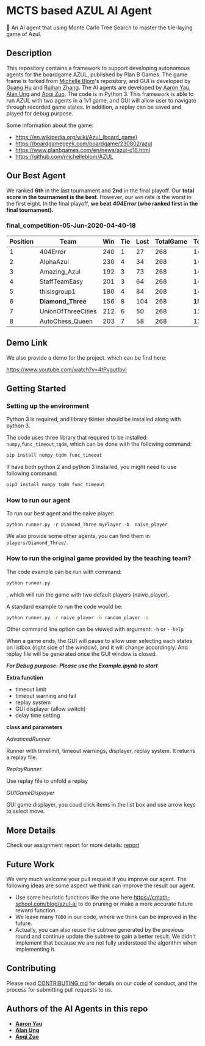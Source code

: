 # MCTS based AZUL AI Agent
🎲 An AI agent that using Monte Carlo Tree Search to master the tile-laying game of Azul.

## Description
This repository contains a framework to support developing autonomous agents for the boardgame AZUL, published by Plan B Games. The game frame is forked from [Michelle Blom](https://github.com/michelleblom)'s repository, and GUI is developed by [Guang Hu](https://github.com/guanghuhappysf128) and  [Ruihan Zhang](https://github.com/zhangrh93). The AI agents are developed by [Aaron Yau](https://github.com/mgsweet), [Alan Ung](https://github.com/alanung) and [Aoqi Zuo](https://github.com/aoqiz). The code is in Python 3. This framework is able to run AZUL with two agents in a 1v1 game, and GUI will allow user to navigate through recorded game states. In addition, a replay can be saved and played for debug purpose.

Some information about the game:
- https://en.wikipedia.org/wiki/Azul_(board_game)
- https://boardgamegeek.com/boardgame/230802/azul
- https://www.planbgames.com/en/news/azul-c16.html
- https://github.com/michelleblom/AZUL


## Our Best Agent

We ranked **6th** in the last tournament and **2nd** in the final playoff. Our **total score in the tournament is the best**. However, our win rate is the worst in the first eight. In the final playoff, **we beat *404Error* (who ranked first in the final tournament).** 

### final_competition-05-Jun-2020-04-40-18

| Position | Team               | Win | Tie | Lost | TotalGame | TotalScore | FAILED | FinalScore |
|----------|--------------------|-----|-----|------|-----------|------------|--------|------------|
| 1        | 404Error           | 240 | 1   | 27   | 268       | 14755      | 0      | 26775      |
| 2        | AlphaAzul          | 230 | 4   | 34   | 268       | 14011      | 0      | 25591      |
| 3        | Amazing_Azul       | 192 | 3   | 73   | 268       | 14703      | 0      | 24363      |
| 4        | StaffTeamEasy      | 201 | 3   | 64   | 268       | 14163      | 0      | 24273      |
| 5        | thisisgroup1       | 180 | 4   | 84   | 268       | 14692      | 0      | 23772      |
| 6        | **Diamond_Three**  | 156 | 8   | 104  | 268       | **15466**  | 0      | 23426      |
| 7        | UnionOfThreeCities | 212 | 6   | 50   | 268       | 12662      | 0      | 23382      |
| 8        | AutoChess_Queen    | 203 | 7   | 58   | 268       | 13055      | 0      | 23345      |

## Demo Link
We also provide a demo for the project. which can be find here:

https://www.youtube.com/watch?v=4tPvgutIbvI

## Getting Started

### Setting up the environment

Python 3 is required, and library tkinter should be installed along with python 3.

The code uses three library that required to be installed: ```numpy```,```func_timeout```,```tqdm```, which can be done with the following command:
```bash
pip install numpy tqdm func_timeout
```
If have both python 2 and python 3 installed, you might need to use following command:
```bash
pip3 install numpy tqdm func_timeout
```

### How to run our agent

To run our best agent and the naive player:

```
python runner.py -r Diamond_Three.myPlayer -b  naive_player
```
We also provide some other agents, you can find them in `players/Diamond_Three/`.

### How to run the original game provided by the teaching team?

The code example can be run with command:
```bash
python runner.py
```
, which will run the game with two default players (naive_player). 

A standard example to run the code would be:
```bash
python runner.py -r naive_player -b random_player -s 
```

Other command line option can be viewed with argument: ```-h``` or ```--help```

When a game ends, the GUI will pause to allow user selecting each states on listbox (right side of the window), and it will change accordingly. And replay file will be generated once the GUI window is closed.

***For Debug purpose:***
***Please use the Example.ipynb to start***

**Extra function**
- timeout limit
- timeout warning and fail
- replay system
- GUI displayer (allow switch)
- delay time setting

**class and parameters**

*AdvancedRunner*

Runner with timelimit, timeout warnings, displayer, replay system. It returns a replay file.

*ReplayRunner*

Use replay file to unfold a replay

*GUIGameDisplayer*

GUI game displayer, you coud click items in the list box and use arrow keys to select move.

## More Details

Check our assignment report for more details: [report](doc/report.pdf)


## Future Work
We very much welcome your pull request if you improve our agent. The following ideas are some aspect we think can improve the result our agent.

- Use some heuristic functions like the one here https://cmath-school.com/blog/azul-ai to do pruning or make a more accurate future reward function.
- We leave many `TODO` in our code, where we think can be improved in the future.
- Actually, you can also reuse the subtree generated by the previous round and continue update the subtree to gain a better result. We didn't implement that because we are not fully understood the algorithm when implementing it.

## Contributing

Please read [CONTRIBUTING.md](https://gist.github.com/PurpleBooth/b24679402957c63ec426) for details on our code of conduct, and the process for submitting pull requests to us.


## Authors of the AI Agents in this repo

* [**Aaron Yau**](https://github.com/mgsweet)  
* [**Alan Ung**](https://github.com/alanung)
* [**Aoqi Zuo**](https://github.com/aoqiz) 
